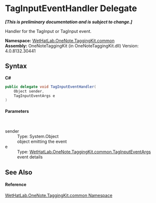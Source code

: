 # TagInputEventHandler Delegate
 _**\[This is preliminary documentation and is subject to change.\]**_

Handler for the TagInput or TagInput event.

**Namespace:**&nbsp;<a href="bcdbab9c-63d1-48a4-6937-af53fb8d9a55.md">WetHatLab.OneNote.TaggingKit.common</a><br />**Assembly:**&nbsp;OneNoteTaggingKit (in OneNoteTaggingKit.dll) Version: 4.0.8132.30441

## Syntax

**C#**<br />
``` C#
public delegate void TagInputEventHandler(
	Object sender,
	TagInputEventArgs e
)
```


#### Parameters
&nbsp;<dl><dt>sender</dt><dd>Type: System.Object<br />object emitting the event</dd><dt>e</dt><dd>Type: <a href="4051f65e-9ee9-3336-b314-349b990ed8df.md">WetHatLab.OneNote.TaggingKit.common.TagInputEventArgs</a><br />event details</dd></dl>

## See Also


#### Reference
<a href="bcdbab9c-63d1-48a4-6937-af53fb8d9a55.md">WetHatLab.OneNote.TaggingKit.common Namespace</a><br />